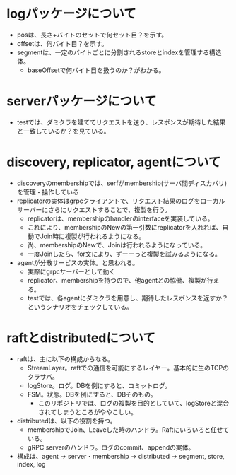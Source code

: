 # logパッケージについて

- posは、長さ+バイトのセットで何セット目？を示す。
- offsetは、何バイト目？を示す。
- segmentは、一定のバイトごとに分割されるstoreとindexを管理する構造体。
  - baseOffsetで何バイト目を扱うのか？がわかる。

# serverパッケージについて

- testでは、ダミクラを建ててリクエストを送り、レスポンスが期待した結果と一致しているか？を見ている。

# discovery, replicator, agentについて

- discoveryのmembershipでは、serfがmembership(サーバ間ディスカバリ)を管理・操作している
- replicatorの実体はgrpcクライアントで、リクエスト結果のログをローカルサーバーにさらにリクエストすることで、複製を行う。
  - replicatorは、membershipのhandlerのinterfaceを実装している。
  - これにより、membershipのNewの第一引数にreplicatorを入れれば、自動でJoin時に複製が行われるようになる。
  - 尚、membershipのNewで、Joinは行われるようになっている。
  - 一度Joinしたら、for文により、ずーーっと複製を試みるようになる。
- agentが分散サービスの実体。と思われる。
  - 実際にgrpcサーバーとして動く
  - replicator、membershipを持つので、他agentとの協働、複製が行える。
  - testでは、各agentにダミクラを用意し、期待したレスポンスを返すか？というシナリオをチェックしている。

# raftとdistributedについて

- raftは、主に以下の構成からなる。
  - StreamLayer。raftでの通信を可能にするレイヤー。基本的に生のTCPのクラサバ。
  - logStore。ログ。DBを例にすると、コミットログ。
  - FSM。状態。DBを例にすると、DBそのもの。
    - このリポジトリでは、ログの複製を目的としていて、logStoreと混合されてしまうところがややこしい。
- distributedは、以下の役割を持つ。
  - membershipでJoin、Leaveした時のハンドラ。Raftにいろいろと任せている。
  - gRPC serverのハンドラ。ログのcommit、appendの実体。
- 構成は、agent -> server・membership -> distributed -> segment, store, index, log